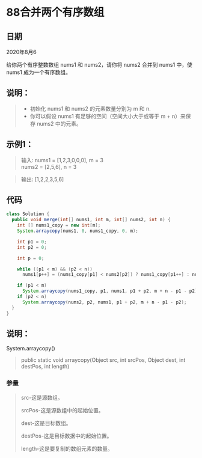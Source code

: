 # 88合并两个有序数组

## 日期
2020年8月6

给你两个有序整数数组 nums1 和 nums2，请你将 nums2 合并到 nums1 中，使 nums1 成为一个有序数组。


## 说明：
>+ 初始化 nums1 和 nums2 的元素数量分别为 m 和 n.   
>+ 你可以假设 nums1 有足够的空间（空间大小大于或等于 m + n）来保存 nums2 中的元素。

## 示例1：
>输入:
nums1 = [1,2,3,0,0,0], m = 3  
nums2 = [2,5,6],       n = 3  

>输出: [1,2,2,3,5,6]

## 代码
```java
class Solution {
  public void merge(int[] nums1, int m, int[] nums2, int n) {
    int [] nums1_copy = new int[m];
    System.arraycopy(nums1, 0, nums1_copy, 0, m);

    int p1 = 0;
    int p2 = 0;

    int p = 0;

    while ((p1 < m) && (p2 < n))
      nums1[p++] = (nums1_copy[p1] < nums2[p2]) ? nums1_copy[p1++] : nums2[p2++];

    if (p1 < m)
      System.arraycopy(nums1_copy, p1, nums1, p1 + p2, m + n - p1 - p2);
    if (p2 < n)
      System.arraycopy(nums2, p2, nums1, p1 + p2, m + n - p1 - p2);
  }
}

```

## 说明：
System.arraycopy()

>public static void arraycopy(Object src, int srcPos, Object dest, int destPos, int length)

### 参量
>src-这是源数组。
>
>srcPos-这是源数组中的起始位置。
>
>dest-这是目标数组。
>
>destPos-这是目标数据中的起始位置。
>
>length-这是要复制的数组元素的数量。

